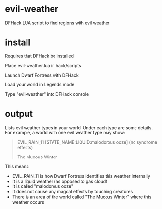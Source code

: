 # evil-weather
DFHack LUA script to find regions with evil weather

# install
Requires that DFHack be installed

Place evil-weather.lua in hack/scripts

Launch Dwarf Fortress with DFHack

Load your world in Legends mode

Type "evil-weather" into DFHack console

# output
Lists evil weather types in your world. Under each type are some details. For example, a world with one evil weather type may show:

> EVIL_RAIN_11	[STATE_NAME:LIQUID:malodorous ooze]
> 	(no syndrome effects)
>
> 	The Mucous Winter

This means:
* EVIL_RAIN_11 is how Dwarf Fortress identifies this weather internally
* It is a liquid weather (as opposed to gas cloud)
* It is called "malodorous ooze"
* It does not cause any magcal effects by touching creatures
* There is an area of the world called "The Mucous Winter" where this weather occurs
